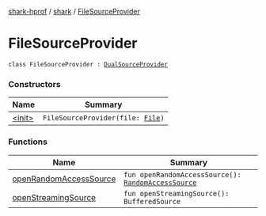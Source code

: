 [shark-hprof](../../index.md) / [shark](../index.md) / [FileSourceProvider](./index.md)

# FileSourceProvider

`class FileSourceProvider : `[`DualSourceProvider`](../-dual-source-provider.md)

### Constructors

| Name | Summary |
|---|---|
| [&lt;init&gt;](-init-.md) | `FileSourceProvider(file: `[`File`](https://docs.oracle.com/javase/6/docs/api/java/io/File.html)`)` |

### Functions

| Name | Summary |
|---|---|
| [openRandomAccessSource](open-random-access-source.md) | `fun openRandomAccessSource(): `[`RandomAccessSource`](../-random-access-source/index.md) |
| [openStreamingSource](open-streaming-source.md) | `fun openStreamingSource(): BufferedSource` |
